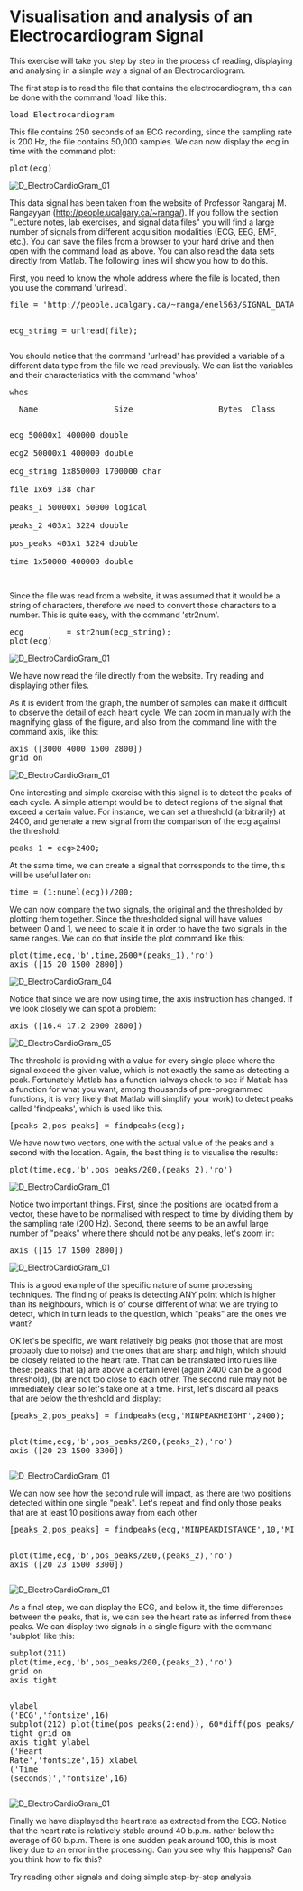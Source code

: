 
<h1>Visualisation and analysis of an Electrocardiogram Signal</h1><!--introduction-->

<p>This exercise will take you step by step in the process of reading, displaying and analysing in a simple way a signal of an Electrocardiogram.</p><!--/introduction-->

<p>The first step is to read the file that contains the electrocardiogram, this can be done with the command 'load' like this:</p>
<pre class="codeinput">load <span class="string">Electrocardiogram</span>
</pre>


<p>This file contains 250 seconds of an ECG recording, since the sampling rate is 200 Hz, the file contains 50,000 samples.  We can now display the ecg in time with the command plot:</p>
<pre class="codeinput">plot(ecg)
</pre>

![D_ElectroCardioGram_01](Figures/D_ElectroCardioGram_01.png)

<p>This data signal has been taken from the website of Professor Rangaraj M. Rangayyan (<a href="http://people.ucalgary.ca/~ranga/">http://people.ucalgary.ca/~ranga/</a>). If you follow the section "Lecture notes, lab exercises, and signal data files" you will find a large number of signals from different acquisition modalities (ECG, EEG, EMF, etc.). You can save the files from a browser to your hard drive and then open with the command load as above. You can also read the data sets directly from Matlab. The following lines will show you how to do this.</p>

<p>First, you need to know the whole address where the file is located, then you use the command 'urlread'.</p>
<pre class="codeinput">file = <span class="string">'http://people.ucalgary.ca/~ranga/enel563/SIGNAL_DATA_FILES/ecgpvc.dat'</span>;

ecg_string  = urlread(file);
</pre>


<p>You should notice that the command 'urlread' has provided a variable of a different data type from the file we read previously. We can list the variables and their characteristics with the command 'whos'</p>
<pre class="codeinput">whos
</pre>
<pre class="codeoutput">  Name                Size                  Bytes  Class      Attributes

  ecg             50000x1                  400000  double               
  ecg2            50000x1                  400000  double               
  ecg_string          1x850000            1700000  char                 
  file                1x69                    138  char                 
  peaks_1         50000x1                   50000  logical              
  peaks_2           403x1                    3224  double               
  pos_peaks         403x1                    3224  double               
  time                1x50000              400000  double               

</pre>


<p>Since the file was read from a website, it was assumed that it would be a string of characters, therefore we need to convert those characters to a number. This is quite easy, with the command 'str2num'.</p>
<pre class="codeinput">ecg         = str2num(ecg_string);
plot(ecg)
</pre>


![D_ElectroCardioGram_01](Figures/D_ElectroCardioGram_02.png)

<p>We have now read the file directly from the website. Try reading and displaying other files.</p>

<p>As it is evident from the graph, the number of samples can make it difficult to observe the detail of each heart cycle. We can zoom in manually with the magnifying glass of the figure, and also from the command line with the command axis, like this:</p>
<pre class="codeinput">axis ([3000 4000 1500 2800])
grid <span class="string">on</span>
</pre>

![D_ElectroCardioGram_01](Figures/D_ElectroCardioGram_03.png)




<p>One interesting and simple exercise with this signal is to detect the peaks of each cycle. A simple attempt would be to detect regions of the signal that exceed a certain value. For instance, we can set a threshold (arbitrarily) at 2400, and generate a new signal from the comparison of the ecg against the threshold:</p>
<pre class="codeinput">peaks_1 = ecg&gt;2400;
</pre>


<p>At the same time, we can create a signal that corresponds to the time, this will be useful later on:</p>
<pre class="codeinput">time = (1:numel(ecg))/200;
</pre>


<p>We can now compare the two signals, the original and the thresholded by plotting them together. Since the thresholded signal will have values between 0 and 1, we need to scale it in order to have the two signals in the same ranges. We can do that inside the plot command like this:</p>
<pre class="codeinput">plot(time,ecg,<span class="string">'b'</span>,time,2600*(peaks_1),<span class="string">'ro'</span>)
axis ([15 20 1500 2800])
</pre>

![D_ElectroCardioGram_04](Figures/D_ElectroCardioGram_04.png)

<p>Notice that since we are now using time, the axis instruction has changed. If we look closely we can spot a problem:</p>
<pre class="codeinput">axis ([16.4 17.2 2000 2800])
</pre>

![D_ElectroCardioGram_05](Figures/D_ElectroCardioGram_05.png)


<p>The threshold is providing with a value for every single place where the signal exceed the given value, which is not exactly the same as detecting a peak. Fortunately Matlab has a function (always check to see if Matlab has a function for what you want, among thousands of pre-programmed functions, it is very likely that Matlab will simplify your work) to detect peaks called 'findpeaks', which is used like this:</p>
<pre class="codeinput">[peaks_2,pos_peaks] = findpeaks(ecg);
</pre>


<p>We have now two vectors, one with the actual value of the peaks and a second with the location. Again, the best thing is to visualise the results:</p>
<pre class="codeinput">plot(time,ecg,<span class="string">'b'</span>,pos_peaks/200,(peaks_2),<span class="string">'ro'</span>)
</pre>

![D_ElectroCardioGram_01](Figures/D_ElectroCardioGram_06.png)


<p>Notice two important things. First, since the positions are located from a vector, these have to be normalised with respect to time by dividing them by the sampling rate (200 Hz). Second, there seems to be an awful large number of "peaks" where there should not be any peaks, let's zoom in:</p>
<pre class="codeinput">axis ([15 17 1500 2800])
</pre>

![D_ElectroCardioGram_01](Figures/D_ElectroCardioGram_07.png)

<p>This is a good example of the specific nature of some processing techniques. The finding of peaks is detecting ANY point which is higher than its neighbours, which is of course different of what we are trying to detect, which in turn leads to the question, which "peaks" are the ones we want?</p>

<p>OK let's be specific, we want relatively big peaks (not those that are most probably due to noise) and the ones that are sharp and high, which should be closely related to the heart rate. That can be translated into rules like these: peaks that (a) are above a certain level (again 2400 can be a good threshold), (b) are not too close to each other. The second rule may not be immediately clear so let's take one at a time. First, let's discard all peaks that are below the threshold and display:</p>
<pre class="codeinput">[peaks_2,pos_peaks] = findpeaks(ecg,<span class="string">'MINPEAKHEIGHT'</span>,2400);

plot(time,ecg,<span class="string">'b'</span>,pos_peaks/200,(peaks_2),<span class="string">'ro'</span>)
axis ([20 23 1500 3300])
</pre>

![D_ElectroCardioGram_01](Figures/D_ElectroCardioGram_08.png)


<p>We can now see how the second rule will impact, as there are two positions detected within one single "peak". Let's repeat and find only those peaks that are at least 10 positions away from each other</p>
<pre class="codeinput">[peaks_2,pos_peaks] = findpeaks(ecg,<span class="string">'MINPEAKDISTANCE'</span>,10,<span class="string">'MINPEAKHEIGHT'</span>,2400);

plot(time,ecg,<span class="string">'b'</span>,pos_peaks/200,(peaks_2),<span class="string">'ro'</span>)
axis ([20 23 1500 3300])
</pre>

![D_ElectroCardioGram_01](Figures/D_ElectroCardioGram_09.png)

<p>As a final step, we can display the ECG, and below it, the time differences between the peaks, that is, we can see the heart rate as inferred from these peaks. We can display two signals in a single figure with the command 'subplot' like this:</p>
<pre class="codeinput">subplot(211)
plot(time,ecg,<span class="string">'b'</span>,pos_peaks/200,(peaks_2),<span class="string">'ro'</span>)
grid <span class="string">on</span>
axis <span class="string">tight</span>

ylabel (<span class="string">'ECG'</span>,<span class="string">'fontsize'</span>,16)
subplot(212)
plot(time(pos_peaks(2:end)), 60*diff(pos_peaks/200));axis <span class="string">tight</span>
grid <span class="string">on</span>
axis <span class="string">tight</span>
ylabel (<span class="string">'Heart Rate'</span>,<span class="string">'fontsize'</span>,16)
xlabel (<span class="string">'Time (seconds)'</span>,<span class="string">'fontsize'</span>,16)
</pre>

![D_ElectroCardioGram_01](Figures/D_ElectroCardioGram_10.png)

<p>Finally we have displayed the heart rate as extracted from the ECG. Notice that the heart rate is relatively stable around 40 b.p.m. rather below the average of 60 b.p.m. There is one sudden peak around 100, this is most likely due to an error in the processing. Can you see why this happens? Can you think how to fix this?</p>

<p>Try reading other signals and doing simple step-by-step analysis.</p>
